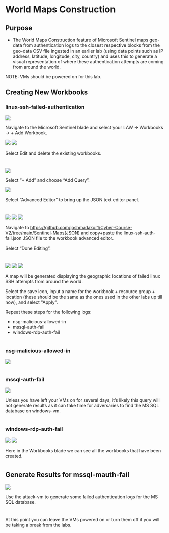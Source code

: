 # World Maps Construction

<h2>Purpose</h2>

- The World Maps Construction feature of Microsoft Sentinel maps geo-data from authentication logs to the closest respective blocks from the geo-data CSV file ingested in an earlier lab (using data points such as IP address, latitude, longitude, city, country) and uses this to generate a visual representation of where these authentication attempts are coming from around the world.

NOTE: VMs should be powered on for this lab.

<h2>Creating New Workbooks</h2>

<h3>linux-ssh-failed-authentication</h3>

<img src="https://raw.githubusercontent.com/melisaaaaaaaaa-er/world-maps-construction-images/main/1.png"/>

Navigate to the Microsoft Sentinel blade and select your LAW → Workbooks  → + Add Workbook.

<img src="https://raw.githubusercontent.com/melisaaaaaaaaa-er/world-maps-construction-images/main/2.png"/>

<img src="https://raw.githubusercontent.com/melisaaaaaaaaa-er/world-maps-construction-images/main/3.png"/>

Select Edit and delete the existing workbooks.

#
<img src="https://raw.githubusercontent.com/melisaaaaaaaaa-er/world-maps-construction-images/main/4.png"/>

Select “+ Add” and choose “Add Query”.

<img src="https://raw.githubusercontent.com/melisaaaaaaaaa-er/world-maps-construction-images/main/5.png"/>

Select “Advanced Editor” to bring up the JSON text editor panel.

#
<img src="https://raw.githubusercontent.com/melisaaaaaaaaa-er/world-maps-construction-images/main/6.png"/>

<img src="https://raw.githubusercontent.com/melisaaaaaaaaa-er/world-maps-construction-images/main/7.png"/>

<img src="https://raw.githubusercontent.com/melisaaaaaaaaa-er/world-maps-construction-images/main/8.png"/>

Navigate to https://github.com/joshmadakor1/Cyber-Course-V2/tree/main/Sentinel-Maps(JSON) and copy+paste the linux-ssh-auth-fail.json JSON file to the workbook advanced editor. 

Select “Done Editing”.

#
<img src="https://raw.githubusercontent.com/melisaaaaaaaaa-er/world-maps-construction-images/main/9.png"/>

<img src="https://raw.githubusercontent.com/melisaaaaaaaaa-er/world-maps-construction-images/main/10.png"/>

<img src="https://raw.githubusercontent.com/melisaaaaaaaaa-er/world-maps-construction-images/main/11.png"/>

A map will be generated displaying the geographic locations of failed linux SSH attempts from around the world.

Select the save icon, input a name for the workbook + resource group + location (these should be the same as the ones used in the other labs up till now), and 
select "Apply".

Repeat these steps for the following logs:
- nsg-malicious-allowed-in
- mssql-auth-fail
- windows-rdp-auth-fail

#
<h3>nsg-malicious-allowed-in</h3>

<img src="https://raw.githubusercontent.com/melisaaaaaaaaa-er/world-maps-construction-images/main/12.png"/>

#
<h3>mssql-auth-fail</h3>

<img src="https://raw.githubusercontent.com/melisaaaaaaaaa-er/world-maps-construction-images/main/13.png"/>

Unless you have left your VMs on for several days, it’s likely this query will not generate results as it can take time for adversaries to find the MS SQL database on windows-vm.

#
<h3>windows-rdp-auth-fail</h3>

<img src="https://raw.githubusercontent.com/melisaaaaaaaaa-er/world-maps-construction-images/main/14.png"/>

<img src="https://raw.githubusercontent.com/melisaaaaaaaaa-er/world-maps-construction-images/main/15.png"/>

Here in the Workbooks blade we can see all the workbooks that have been created.

#
<h2>Generate Results for mssql-mauth-fail</h2>

<img src="https://raw.githubusercontent.com/melisaaaaaaaaa-er/world-maps-construction-images/main/16.png"/>

Use the attack-vm to generate some failed authentication logs for the MS SQL database.

#
At this point you can leave the VMs powered on or turn them off if you will be taking a break from the labs.
